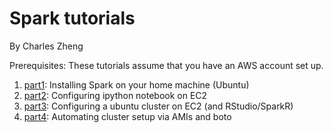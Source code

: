 # Spark tutorials

By Charles Zheng

Prerequisites: These tutorials assume that you have an AWS account set up.

1. [part1](part1_home.md): Installing Spark on your home machine (Ubuntu)
2. [part2](part2_ec2_python.md): Configuring ipython notebook on EC2
3. [part3](part3_ec2_ubuntu_sparkR.md): Configuring a ubuntu cluster on EC2 (and RStudio/SparkR)
4. [part4](part4_boto.md): Automating cluster setup via AMIs and boto
